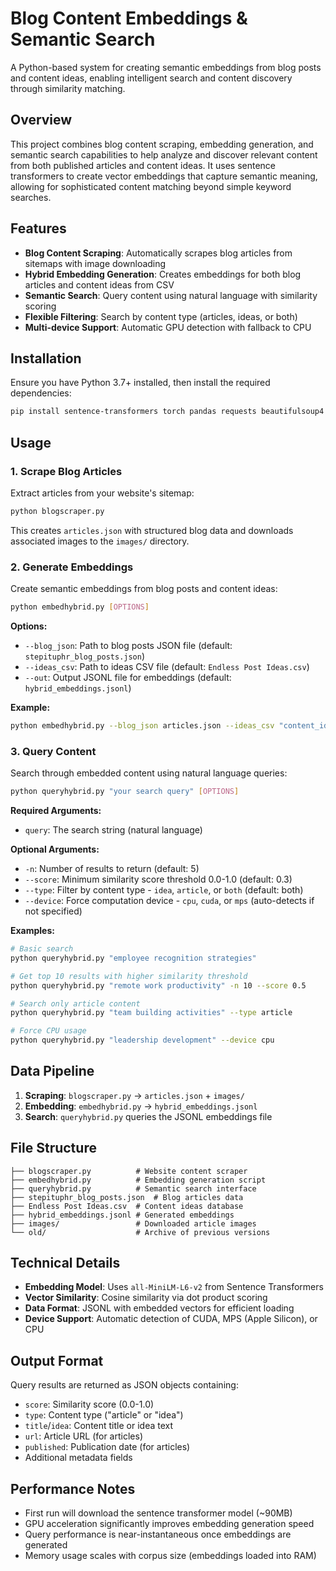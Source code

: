# Blog Content Embeddings & Semantic Search

A Python-based system for creating semantic embeddings from blog posts and content ideas, enabling intelligent search and content discovery through similarity matching.

## Overview

This project combines blog content scraping, embedding generation, and semantic search capabilities to help analyze and discover relevant content from both published articles and content ideas. It uses sentence transformers to create vector embeddings that capture semantic meaning, allowing for sophisticated content matching beyond simple keyword searches.

## Features

- **Blog Content Scraping**: Automatically scrapes blog articles from sitemaps with image downloading
- **Hybrid Embedding Generation**: Creates embeddings for both blog articles and content ideas from CSV
- **Semantic Search**: Query content using natural language with similarity scoring
- **Flexible Filtering**: Search by content type (articles, ideas, or both)
- **Multi-device Support**: Automatic GPU detection with fallback to CPU

## Installation

Ensure you have Python 3.7+ installed, then install the required dependencies:

```bash
pip install sentence-transformers torch pandas requests beautifulsoup4 tqdm
```

## Usage

### 1. Scrape Blog Articles

Extract articles from your website's sitemap:

```bash
python blogscraper.py
```

This creates `articles.json` with structured blog data and downloads associated images to the `images/` directory.

### 2. Generate Embeddings

Create semantic embeddings from blog posts and content ideas:

```bash
python embedhybrid.py [OPTIONS]
```

**Options:**
- `--blog_json`: Path to blog posts JSON file (default: `stepituphr_blog_posts.json`)
- `--ideas_csv`: Path to ideas CSV file (default: `Endless Post Ideas.csv`)
- `--out`: Output JSONL file for embeddings (default: `hybrid_embeddings.jsonl`)

**Example:**
```bash
python embedhybrid.py --blog_json articles.json --ideas_csv "content_ideas.csv" --out embeddings.jsonl
```

### 3. Query Content

Search through embedded content using natural language queries:

```bash
python queryhybrid.py "your search query" [OPTIONS]
```

**Required Arguments:**
- `query`: The search string (natural language)

**Optional Arguments:**
- `-n`: Number of results to return (default: 5)
- `--score`: Minimum similarity score threshold 0.0-1.0 (default: 0.3)
- `--type`: Filter by content type - `idea`, `article`, or `both` (default: both)
- `--device`: Force computation device - `cpu`, `cuda`, or `mps` (auto-detects if not specified)

**Examples:**
```bash
# Basic search
python queryhybrid.py "employee recognition strategies"

# Get top 10 results with higher similarity threshold
python queryhybrid.py "remote work productivity" -n 10 --score 0.5

# Search only article content
python queryhybrid.py "team building activities" --type article

# Force CPU usage
python queryhybrid.py "leadership development" --device cpu
```

## Data Pipeline

1. **Scraping**: `blogscraper.py` → `articles.json` + `images/`
2. **Embedding**: `embedhybrid.py` → `hybrid_embeddings.jsonl`
3. **Search**: `queryhybrid.py` queries the JSONL embeddings file

## File Structure

```
├── blogscraper.py          # Website content scraper
├── embedhybrid.py          # Embedding generation script
├── queryhybrid.py          # Semantic search interface
├── stepituphr_blog_posts.json  # Blog articles data
├── Endless Post Ideas.csv  # Content ideas database
├── hybrid_embeddings.jsonl # Generated embeddings
├── images/                 # Downloaded article images
└── old/                    # Archive of previous versions
```

## Technical Details

- **Embedding Model**: Uses `all-MiniLM-L6-v2` from Sentence Transformers
- **Vector Similarity**: Cosine similarity via dot product scoring
- **Data Format**: JSONL with embedded vectors for efficient loading
- **Device Support**: Automatic detection of CUDA, MPS (Apple Silicon), or CPU

## Output Format

Query results are returned as JSON objects containing:
- `score`: Similarity score (0.0-1.0)
- `type`: Content type ("article" or "idea")
- `title`/`idea`: Content title or idea text
- `url`: Article URL (for articles)
- `published`: Publication date (for articles)
- Additional metadata fields

## Performance Notes

- First run will download the sentence transformer model (~90MB)
- GPU acceleration significantly improves embedding generation speed
- Query performance is near-instantaneous once embeddings are generated
- Memory usage scales with corpus size (embeddings loaded into RAM)
